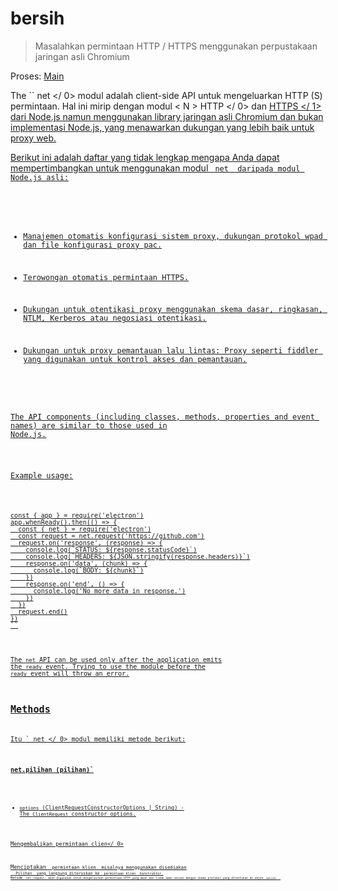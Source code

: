# bersih

> Masalahkan permintaan HTTP / HTTPS menggunakan perpustakaan jaringan asli Chromium

Proses: [Main](../glossary.md#main-process)

The `` net </ 0> modul adalah client-side API untuk mengeluarkan HTTP (S) permintaan. Hal ini mirip dengan modul < N > HTTP </ 0> dan
 <a href="https://nodejs.org/api/https.html"> HTTPS </ 1> dari Node.js namun menggunakan library jaringan asli Chromium dan bukan implementasi Node.js, yang menawarkan dukungan yang lebih baik untuk proxy web.</p>

<p spaces-before="0">Berikut ini adalah daftar yang tidak lengkap mengapa Anda dapat mempertimbangkan untuk menggunakan 
modul <code> net </ 0> daripada modul Node.js asli:</p>

<ul>
<li><p spaces-before="0">Manajemen otomatis konfigurasi sistem proxy, dukungan protokol wpad dan file konfigurasi proxy pac.</p></li>
<li><p spaces-before="0">Terowongan otomatis permintaan HTTPS.</p></li>
<li><p spaces-before="0">Dukungan untuk otentikasi proxy menggunakan skema dasar, ringkasan, NTLM, Kerberos atau negosiasi otentikasi.</p></li>
<li><p spaces-before="0">Dukungan untuk proxy pemantauan lalu lintas: Proxy seperti fiddler yang digunakan untuk kontrol akses dan pemantauan.</p></li>
</ul>

<p spaces-before="0">The API components (including classes, methods, properties and event names) are similar to those used in
Node.js.</p>

<p spaces-before="0">Example usage:</p>

<pre><code class="javascript">const { app } = require('electron')
app.whenReady().then(() => {
  const { net } = require('electron')
  const request = net.request('https://github.com')
  request.on('response', (response) => {
    console.log(`STATUS: ${response.statusCode}`)
    console.log(`HEADERS: ${JSON.stringify(response.headers)}`)
    response.on('data', (chunk) => {
      console.log(`BODY: ${chunk}`)
    })
    response.on('end', () => {
      console.log('No more data in response.')
    })
  })
  request.end()
})
``</pre>

The `net` API can be used only after the application emits the `ready` event. Trying to use the module before the `ready` event will throw an error.

## Methods

Itu ` net </ 0> modul memiliki metode berikut:</p>

<h3 spaces-before="0"><code>net.pilihan (pilihan)`</h3>

* `options` (ClientRequestConstructorOptions | String) - The `ClientRequest` constructor options.

Mengembalikan  permintaan clien</ 0></p>

<p spaces-before="0">Menciptakan <a href="./client-request.md"><code> permintaan klien </ 0> misalnya menggunakan disediakan
 <code> Pilihan </ 1> yang langsung diteruskan ke <code> permintaan klien </ 1> konstruktor.
Metode <code> net.request </ 0> akan digunakan untuk mengeluarkan permintaan HTTP yang aman dan tidak aman sesuai dengan skema protokol yang ditentukan di objek <code> options </ 0> .</p>
